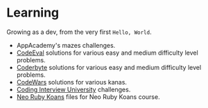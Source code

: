 # Learning

Growing as a dev, from the very first `Hello, World`.

* AppAcademy's mazes challenges.
* [CodeEval](https://www.codeeval.com) solutions for various easy and medium difficulty level problems.
* [Coderbyte](https://coderbyte.com/) solutions for various easy and medium difficulty level problems.
* [CodeWars](http://www.codewars.com/) solutions for various kanas.
* [Coding Interview University](https://github.com/jwasham/coding-interview-university) challenges.
* [Neo Ruby Koans](http://www.rubykoans.com/) files for Neo Ruby Koans course.
